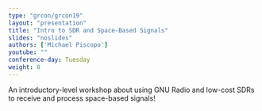 ```yaml
---
type: "grcon/grcon19"
layout: "presentation"
title: "Intro to SDR and Space-Based Signals"
slides: "noslides"
authors: ['Michael Piscopo']
youtube: ""
conference-day: Tuesday
weight: 8
---
```

An introductory-level workshop about using GNU Radio and low-cost SDRs to receive and process space-based signals!